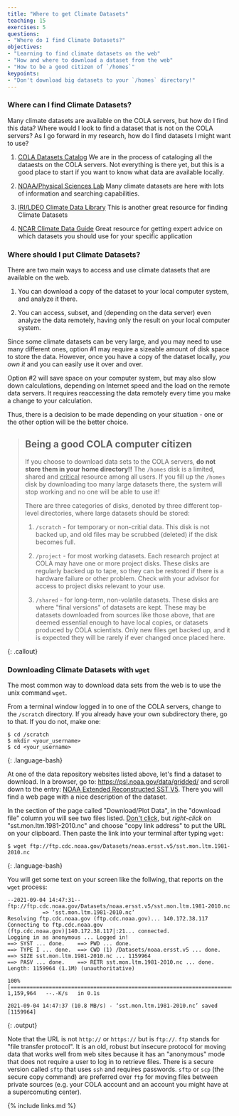 ```yaml
---
title: "Where to get Climate Datasets"
teaching: 15
exercises: 5
questions:
- "Where do I find Climate Datasets?"
objectives:
- "Learning to find climate datasets on the web"
- "How and where to download a dataset from the web"
- "How to be a good citizen of `/homes`"
keypoints:
- "Don't download big datasets to your `/homes` directory!"
---
```


### Where can I find Climate Datasets?

Many climate datasets are available on the COLA servers, but how do I find this data? Where would I look to find a dataset that is not on the COLA servers?  As I go forward in my research, how do I find datasets I might want to use?

1.  [COLA Datasets Catalog](https://kpegion.github.io/COLA-DATASETS-CATALOG/)  We are in the process of cataloging all the dataests on the COLA servers.
Not everything is there yet, but this is a good place to start if you want to know what data are available locally.

2. [NOAA/Physical Sciences Lab](https://psl.noaa.gov/data/gridded/)
Many climate datasets are here with lots of information and searching capabilities.

3. [IRI/LDEO Climate Data Library](https://iridl.ldeo.columbia.edu/index.html?Set-Language=en)
This is another great resource for finding Climate Datasets

4. [NCAR Climate Data Guide](https://climatedataguide.ucar.edu/)
Great resource for getting expert advice on which datasets you should use for your specific application


### Where should I put Climate Datasets?

There are two main ways to access and use climate datasets that are available on the web.

1. You can download a copy of the dataset to your local computer system, and analyze it there.

2. You can access, subset, and (depending on the data server) even analyze the data remotely, having only the result on your local computer system.

Since some climate datasets can be very large, and you may need to use many different ones, 
option #1 may require a sizeable amount of disk space to store the data. 
However, once you have a copy of the dataset locally, _you own it_ and you can easily use it over and over.

Option #2 will save space on your computer system, but may also slow down calculations, depending on Internet speed and the load on the remote data servers. It requires reaccessing the data remotely every time you make a change to your calculation.

Thus, there is a decision to be made depending on your situation - one or the other option will be the better choice.

> ## Being a good COLA computer citizen
>
> If you choose to download data sets to the COLA servers, **do not store them in your home directory!!**
> The `/homes` disk is a limited, shared and <u>critical</u> resource among all users. 
> If you fill up the `/homes` disk by downloading too many large datasets there, the system will stop working and no one will be able to use it!
> 
> There are three categories of disks, denoted by three different top-level directories, where large datasets should be stored:
> 
> 1. `/scratch` - for temporary or non-critial data. This disk is not backed up, and old files may be scrubbed (deleted) if the disk becomes full.
> 
> 2. `/project` - for most working datasets. Each research project at COLA may have one or more project disks. 
> These disks are regularly backed up to tape, so they can be restored if there is a hardware failure or other problem.
> Check with your advisor for access to project disks relevant to your use. 
> 
> 3. `/shared` - for long-term, non-volatile datasets. These disks are where "final versions" of datasets are kept. 
> These may be datasets downloaded from sources like those above, that are deemed essential enough to have local copies, 
> or datasets produced by COLA scientists. Only new files get backed up, and it is expected they will be rarely if ever changed once placed here.
> 
{: .callout}


### Downloading Climate Datasets with `wget`

The most common way to download data sets from the web is to use the unix command `wget`. 

From a terminal window logged in to one of the COLA servers, change to the `/scratch` directory. 
If you already have your own subdirectory there, go to that.  If you do not, make one:

~~~
$ cd /scratch
$ mkdir <your_username>
$ cd <your_username>
~~~
{: .language-bash}

At one of the data repository websites listed above, let's find a dataset to download.  In a browser, go to:
<a href="https://psl.noaa.gov/data/gridded/">https://psl.noaa.gov/data/gridded/</a> and scroll down to the entry:
<a href="https://psl.noaa.gov/data/gridded/data.noaa.ersst.v5.html">NOAA Extended Reconstructed SST V5</a>.
There you will find a web page with a nice description of the dataset.

In the section of the page called "Download/Plot Data", in the "download file" column you will see two files listed. 
<u>Don't click</u>, but *right-click* on "sst.mon.ltm.1981-2010.nc" and choose "copy link address" to put the URL on your clipboard.
Then paste the link into your terminal after typing `wget`:

~~~
$ wget ftp://ftp.cdc.noaa.gov/Datasets/noaa.ersst.v5/sst.mon.ltm.1981-2010.nc
~~~
{: .language-bash}

You will get some text on your screen like the follwing, that reports on the `wget` process:

~~~
--2021-09-04 14:47:31--  ftp://ftp.cdc.noaa.gov/Datasets/noaa.ersst.v5/sst.mon.ltm.1981-2010.nc
           => ‘sst.mon.ltm.1981-2010.nc’
Resolving ftp.cdc.noaa.gov (ftp.cdc.noaa.gov)... 140.172.38.117
Connecting to ftp.cdc.noaa.gov (ftp.cdc.noaa.gov)|140.172.38.117|:21... connected.
Logging in as anonymous ... Logged in!
==> SYST ... done.    ==> PWD ... done.
==> TYPE I ... done.  ==> CWD (1) /Datasets/noaa.ersst.v5 ... done.
==> SIZE sst.mon.ltm.1981-2010.nc ... 1159964
==> PASV ... done.    ==> RETR sst.mon.ltm.1981-2010.nc ... done.
Length: 1159964 (1.1M) (unauthoritative)

100%[===================================================================================>] 1,159,964   --.-K/s   in 0.1s    

2021-09-04 14:47:37 (10.8 MB/s) - ‘sst.mon.ltm.1981-2010.nc’ saved [1159964]
~~~
{: .output}

Note that the URL is not `http://` or `https://` but is `ftp://`. `ftp` stands for "file transfer protocol". 
It is an old, robust but insecure protocol for moving data that works well from web sites because it has an "anonymous" mode that does not require a user to log in to retrieve files. 
There is a secure version called `sftp` that uses `ssh` and requires passwords. 
`sftp` or `scp` (the secure copy command) are preferred over `ftp` for moving files between private sources (e.g. your COLA account and an account you might have at a supercomuting center).

{% include links.md %}

